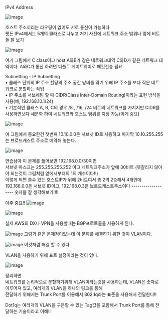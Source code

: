 IPv4 Address  

![image](https://user-images.githubusercontent.com/67897827/188897851-5fb27c82-0aff-4b94-9187-71db078af5d2.png)

호스트 주소끼리는 라우팅이 없어도 서로 통신이 가능하다  
쨋든 IPv4에서는 5개의 클라스로 나누고 저기 사진에 네트워크 주소 범위나 앞에 비트들 잘 보기

 
![image](https://user-images.githubusercontent.com/67897827/188913481-22d3e2bc-76f4-4a2a-ba87-8ab40ac4dc1d.png)

여기 그림에서 C class이고 host A와B가 같은 네트워크대역 C와D가 같은 네트워크 대역이다. A와C가 통신 하려면 디폴트 게이트웨이로 패킷전송 필요

Subnetting - IP Subnetting  
• 클래스 단위의 IP 주소 할당의 주소 공간 낭비를 막기 위해 IP 주소를 보다 작은 네트워크로 분할하는 작업  
• IP 주소를 서브네팅 할 때 CIDR(Class Inter-Domain Routing)이라는 표현 방식을 사용(예, 192.168.10.1/24)  
• 기본적인 클래스 A, B, C의 경우 /8 , /16, /24 비트의 네트워크를 가지지만 CIDR를 사용하면보다 세분화 하여 네트워크와 호스트 범위를 지정 가능(이게 중요)  

![image](https://user-images.githubusercontent.com/67897827/188916436-fe6b5fd1-30f3-4430-a7fd-c1be33fbf87c.png)

여 그림에서 중요한건 첫번째 10.10.0.0은 서브넷 ID로 사용하고 마지막 10.10.255.255는 브로드캐스트 주소로 예약해 놓는다. 

![image](https://user-images.githubusercontent.com/67897827/188917758-fbb2cea9-3bee-4831-91d9-0c86848e3d42.png)

연습삼아 이 문제를 풀어보면 192.168.0.0/30이면  
서브넷 마스크는 255.255.255.252 이고 네트워크주소가 앞에 30비트 (헷갈리지 않아야 되는것이 그림처럼 앞에서부터의 1의 개수이다!!)  
이렇게 되면 쓸수 있는 호스트IP가 뒤에 2비트여서 총 2의 2승해서 4개인데 192.168.0.0은 서브넷 ID이고,
192.168.0.3은 브로드캐스트주소이다 ------------------- 숫자들 잘 생각해보기!!!!


아주 중요!!
![image](https://user-images.githubusercontent.com/67897827/188920909-a60ccd3e-2a6d-45c4-87c9-47da3aaf8ee4.png)


![image](https://user-images.githubusercontent.com/67897827/188921724-e212dc18-261b-4cd9-b324-02c102a91bf4.png)

실제 AWS의 DX나 VPN을 사용할때는 BGP프로토콜을 사용하게 된다.


![image](https://user-images.githubusercontent.com/67897827/188924184-af1d1ce5-88f1-470a-a8e5-fe01b8849f6d.png)
그림과 같은 문제점이있는데 이 문제를 해결하기 위한 것이 VLAN이다.

![image](https://user-images.githubusercontent.com/67897827/188924645-ce682aef-6e96-46fa-a2cf-3698bf870b9a.png)
이것처럼 해결 할 수 있다.

VLAN을 사용하기 위해 포트 설정이라는 것이 있다.  

![image](https://user-images.githubusercontent.com/67897827/188925461-fcb18e58-afa2-473a-9842-8be38d105712.png)

정리하면  
네트워크를 논리적으로 분할하기위해 VLAN이라는것을 사용하는데, VLAN은 숫자로 이루어져 있고, 여러개의 VLAN을 하나의 링크를 통해  
전달하기 위해서는 Trunk Port를 이용해서 802.1q라는 표준을 사용해서 전달한다!!

Dot1q는 여러개의 VLAN을 구분할 수 있는 Tag값을 포함해서 Trunk Port를 통해 전달하는 기술이라고 이해!!





